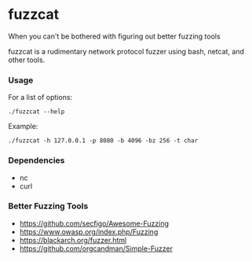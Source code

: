 # fuzzcat

When you can't be bothered with figuring out better fuzzing tools

fuzzcat is a rudimentary network protocol fuzzer using bash, netcat, and other tools.

### Usage

For a list of options:

`./fuzzcat --help`

Example:

`./fuzzcat -h 127.0.0.1 -p 8080 -b 4096 -bz 256 -t char`

### Dependencies

- nc
- curl

### Better Fuzzing Tools

- https://github.com/secfigo/Awesome-Fuzzing
- https://www.owasp.org/index.php/Fuzzing
- https://blackarch.org/fuzzer.html
- https://github.com/orgcandman/Simple-Fuzzer

